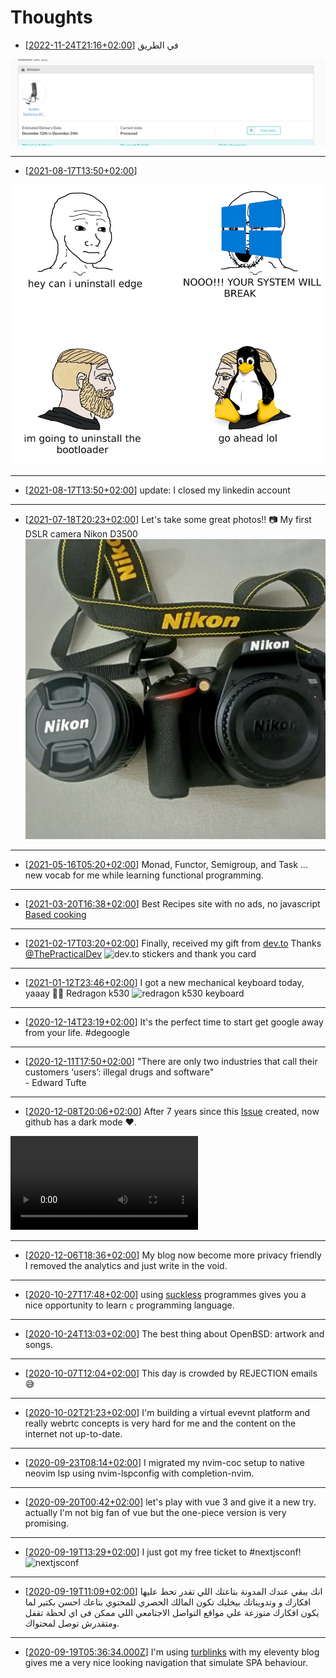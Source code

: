 <style>
img {
    object-fit: contain;
    }
</style>

# Thoughts

- [[2022-11-24T21:16+02:00](/thoughts/1669317382)]
في الطريق
<img alt="screenshot from lynks.com tracking orders to at2020 microphone" loading=lazy src="./1669317382/screenshot_lynks.jpg" />


___

- [[2021-08-17T13:50+02:00](/thoughts/1634330500)]
<img loading=lazy src="./1634330500/f938c755fc3bd836.jpg" />

___

- [[2021-08-17T13:50+02:00](/thoughts/1629201049)]
update: I closed my linkedin account

___

- [[2021-07-18T20:23+02:00](/thoughts/1626632598)]
Let's take some great photos!! 📷
My first DSLR camera Nikon D3500
![Nikon D3500 with lens](./1626632598/d3500.jpg)

___

- [[2021-05-16T05:20+02:00](/thoughts/1621135238)]
Monad, Functor, Semigroup, and Task ... new vocab for me while learning
functional programming.

___

- [[2021-03-20T16:38+02:00](/thoughts/1616251095)]
Best Recipes site with no ads, no javascript 
[Based cooking](https://based.cooking/)

___

- [[2021-02-17T03:20+02:00](/thoughts/1613524846)]
Finally, received my gift from [dev.to](https://dev.to)
Thanks [@ThePracticalDev](https://twitter.com/ThePracticalDev)
![dev.to stickers and thank you card](./1613524846/dev-gift.jpg)

___

- [[2021-01-12T23:46+02:00](/thoughts/1610488005)]
I got a new mechanical keyboard today, yaaay 🎊🎊
Redragon k530
![redragon k530 keyboard](./1610488005/mech.jpg)

___

- [[2020-12-14T23:19+02:00](/thoughts/1607980789)]
It's the perfect time to start get google away from your life. #degoogle

___

- [[2020-12-11T17:50+02:00](/thoughts/1607701838)]
"There are only two industries that call their customers ‘users’: 
illegal drugs and software"  
\- Edward Tufte

___

- [[2020-12-08T20:06+02:00](/thoughts/1607450816)]
After 7 years since this [Issue](https://github.com/isaacs/github/issues/66) 
created, now github has a dark mode ❤.
<video controls>
  <source src="1607450816/github-dark.mp4" type="video/mp4">
</video>

___

- [[2020-12-06T18:36+02:00](/thoughts/1607272609)]
My blog now become more privacy friendly I removed the analytics and just
write in the void.

___

- [[2020-10-27T17:48+02:00](/thoughts/1603813689)]
using [suckless](https://suckless.org) programmes gives you a nice opportunity
to learn `c` programming language.

___

- [[2020-10-24T13:03+02:00](/thoughts/1603537430)]
The best thing about OpenBSD: artwork and songs.

___

- [[2020-10-07T12:04+02:00](/thoughts/1602065053)]
This day is crowded by REJECTION emails 😅

___

- [[2020-10-02T21:23+02:00](/thoughts/1601666637)]
I'm building a virtual evevnt platform and really webrtc concepts
is very hard for me and the content on the internet not up-to-date.

___

- [[2020-09-23T08:14+02:00](/thoughts/1600841685)]
I migrated my nvim-coc setup to native neovim lsp using nvim-lspconfig with completion-nvim.

___

- [[2020-09-20T00:42+02:00](/thoughts/1600555336)]
let's play with vue 3 and give it a new try. actually I'm not big fan of vue but the one-piece version is very
promising.

___

- [[2020-09-19T13:29+02:00](/thoughts/1600514947)]
I just got my free ticket to #nextjsconf!
![nextjsconf](./1600514947/ticket.png)

___

- [[2020-09-19T11:09+02:00](/thoughts/1600506588)]
انك يبقي عندك المدونة بتاعتك اللي تقدر تحط عليها افكارك و وتدويناتك بيخليك تكون المالك الحصري للمحتوي بتاعك احسن بكتير لما يكون افكارك متوزعة علي مواقع التواصل الاجتامعي اللي ممكن فى اي لحظة تقفل ومتقدرش توصل لمحتواك.  

___

- [[2020-09-19T05:36:34.000Z](/thoughts/1600493794)]
I'm using [turblinks](https://github.com/turbolinks/turbolinks) with my eleventy blog gives me a very nice looking navigation that simulate SPA behaviour. 
